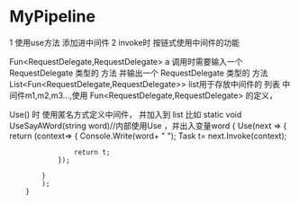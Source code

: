 # MyPipeline
1 使用use方法 添加进中间件
2 invoke时 按链式使用中间件的功能



Fun<RequestDelegate,RequestDelegate>  a
	调用时需要输入一个 RequestDelegate 类型的 方法
	并输出一个 RequestDelegate 类型的 方法
List<Fun<RequestDelegate,RequestDelegate>> list用于存放中间件的 列表
中间件m1,m2,m3...,使用 Fun<RequestDelegate,RequestDelegate> 的定义，

Use() 时 使用匿名方式定义中间件， 并加入到 list
	比如
		static void UseSayAWord(string word)//内部使用Use ，并出入变量word
		{
			Use(next =>
			{
				return (context=>
				{
					Console.Write(word+ " ");
					Task t= next.Invoke(context);

					return t;
				});
				
			}
			);
		}	

		
